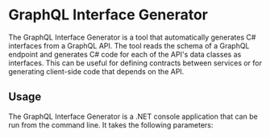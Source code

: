 # GraphQL Interface Generator

The GraphQL Interface Generator is a tool that automatically generates C# interfaces from a GraphQL API. The tool reads the schema of a GraphQL endpoint and generates C# code for each of the API's data classes as interfaces. This can be useful for defining contracts between services or for generating client-side code that depends on the API.

## Usage

The GraphQL Interface Generator is a .NET console application that can be run from the command line. It takes the following parameters:

